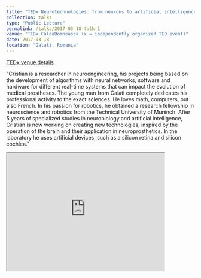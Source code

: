 ```yaml
---
title: "TEDx Neurotechnologies: from neurons to artificial intelligence"
collection: talks
type: "Public Lecture"
permalink: /talks/2017-03-18-talk-1
venue: "TEDx CaleaDomneasca (x = independently organized TED event)"
date: 2017-03-18
location: "Galati, Romania"
---
```


[TEDx venue details](https://www.ted.com/tedx/events/21484)

"Cristian is a researcher in neuroengineering, his projects being based on the development of algorithms with neural networks, software and hardware for different real-time systems that can impact the evolution of medical prostheses. The young man from Galati completely dedicates his professional activity to the exact sciences. He loves math, computers, but also French. In his passion for robotics, he obtained a research fellowship in neuroscience and robotics from the Technical University of Muninch. After 5 years of specialized studies in neurobiology and artificial intelligence, Cristian is now working on creating new technologies, inspired by the operation of the brain and their application in neuroprosthetics. In the laboratory he uses artificial devices, such as a silicon retina and silicon cochlea."


<iframe width="420" height="315"
src="https://www.youtube.com/watch?v=Oin_hCC2WrE">
</iframe>
